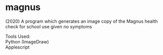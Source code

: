 # magnus
(2020) A program which generates an image copy of the Magnus health check for school use given no symptoms

Tools Used:  
Python (ImageDraw)  
Applescript

